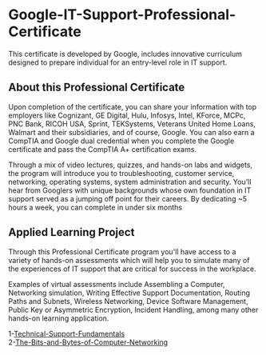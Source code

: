 # Google-IT-Support-Professional-Certificate
This certificate is developed by Google, includes innovative curriculum designed to prepare individual for an entry-level role in IT support.
## About this Professional Certificate
Upon completion of the certificate, you can share your information with top employers like Cognizant, GE Digital, Hulu, Infosys, Intel, KForce, MCPc, PNC Bank, RICOH USA, Sprint, TEKSystems, Veterans United Home Loans, Walmart and their subsidiaries, and of course, Google. You can also earn a CompTIA and Google dual credential when you complete the Google certificate and pass the CompTIA A+ certification exams.

Through a mix of video lectures, quizzes, and hands-on labs and widgets, the program will introduce you to troubleshooting, customer service, networking, operating systems, system administration and security. You’ll hear from Googlers with unique backgrounds whose own foundation in IT support served as a jumping off point for their careers. By dedicating ~5 hours a week, you can complete in under six months

## Applied Learning Project
Through this Professional Certificate program you'll have access to a variety of hands-on assessments which will help you to simulate many of the experiences of IT support that are critical for success in the workplace.

Examples of virtual assessments include Assembling a Computer, Networking simulation, Writing Effective Support Documentation, Routing Paths and Subnets, Wireless Networking, Device Software Management, Public Key or Asymmetric Encryption, Incident Handling, among many other hands-on learning application.

1-[Technical-Support-Fundamentals](https://www.coursera.org/account/accomplishments/records/DQ74P58R6RNH)<br>
2-[The-Bits-and-Bytes-of-Computer-Networking](https://www.coursera.org/account/accomplishments/records/KPL8FYZ6YT5C)
